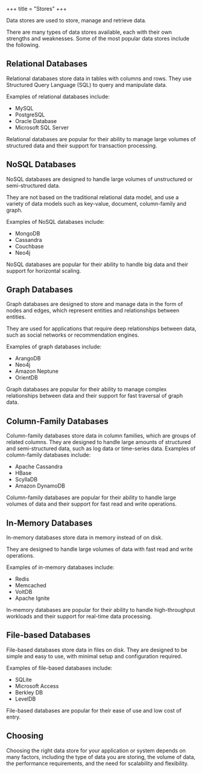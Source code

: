 +++
title = "Stores"
+++

Data stores are used to store, manage and retrieve data. 

There are many types of data stores available, each with their own strengths and weaknesses. Some of the most popular data stores include the following. 

## Relational Databases

Relational databases store data in tables with columns and rows. 
They use Structured Query Language (SQL) to query and manipulate data. 

Examples of relational databases include:

- MySQL
- PostgreSQL
- Oracle Database
- Microsoft SQL Server

Relational databases are popular for their ability to manage large volumes of structured data and their support for transaction processing.

## NoSQL Databases

NoSQL databases are designed to handle large volumes of unstructured or semi-structured data. 

They are not based on the traditional relational data model, and use a variety of data models such as key-value, document, column-family and graph. 

Examples of NoSQL databases include:

- MongoDB
- Cassandra
- Couchbase
- Neo4j

NoSQL databases are popular for their ability to handle big data and their support for horizontal scaling.

## Graph Databases

Graph databases are designed to store and manage data in the form of nodes and edges, which represent entities and relationships between entities. 

They are used for applications that require deep relationships between data, such as social networks or recommendation engines. 

Examples of graph databases include:

- ArangoDB
- Neo4j
- Amazon Neptune
- OrientDB

Graph databases are popular for their ability to manage complex relationships between data and their support for fast traversal of graph data.

## Column-Family Databases

Column-family databases store data in column families, which are groups of related columns. They are designed to handle large amounts of structured and semi-structured data, such as log data or time-series data. Examples of column-family databases include:

- Apache Cassandra
- HBase
- ScyllaDB
- Amazon DynamoDB

Column-family databases are popular for their ability to handle large volumes of data and their support for fast read and write operations.

## In-Memory Databases

In-memory databases store data in memory instead of on disk. 

They are designed to handle large volumes of data with fast read and write operations. 

Examples of in-memory databases include:

- Redis
- Memcached
- VoltDB
- Apache Ignite

In-memory databases are popular for their ability to handle high-throughput workloads and their support for real-time data processing.

## File-based Databases

File-based databases store data in files on disk. They are designed to be simple and easy to use, with minimal setup and configuration required. 

Examples of file-based databases include:

- SQLite
- Microsoft Access
- Berkley DB
- LevelDB

File-based databases are popular for their ease of use and low cost of entry.

## Choosing

Choosing the right data store for your application or system depends on many factors, including the type of data you are storing, the volume of data, the performance requirements, and the need for scalability and flexibility. 

